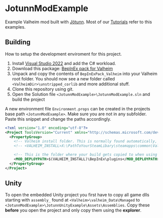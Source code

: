 # JotunnModExample
Example Valheim mod built with [Jötunn](https://github.com/Valheim-Modding/Jotunn).
Most of our [Tutorials](https://valheim-modding.github.io/Jotunn/tutorials/overview.html) refer to this examples.

## Building
How to setup the development enviroment for this project.

1. Install [Visual Studio 2022](https://visualstudio.microsoft.com) and add the C# workload.
2. Download this package: [BepInEx pack for Valheim](https://valheim.thunderstore.io/package/denikson/BepInExPack_Valheim/)
3. Unpack and copy the contents of `BepInExPack_Valheim` into your Valheim root folder. You should now see a new folder called `<ValheimDir>\unstripped_corlib` and more additional stuff.
4. Clone this repository using git.
5. Open the Solution file `<JotunnModExample>\JotunnModExample.sln` and build the project

A new environment file `Environment.props` can be created in the projects base path `<JotunnModExample>`.
Make sure you are not in any subfolder.
Paste this snippet and change the paths accordingly.
```xml
<?xml version="1.0" encoding="utf-8"?>
<Project ToolsVersion="Current" xmlns="http://schemas.microsoft.com/developer/msbuild/2003">
  <PropertyGroup>
    <!-- Valheim install folder. This is normally found automatically, uncomment to overwrite it. Needs to be your path to the base Valheim folder. -->
    <!-- <VALHEIM_INSTALL>X:\PathToYourSteamLibary\steamapps\common\Valheim</VALHEIM_INSTALL>-->

    <!-- This is the folder where your build gets copied to when using the post-build automations -->
    <MOD_DEPLOYPATH>$(VALHEIM_INSTALL)\BepInEx\plugins</MOD_DEPLOYPATH>
  </PropertyGroup>
</Project>
```

## Unity
To open the embedded Unity project you first have to copy all game dlls starting with `assembly_` found at `<Valheim>\valheim_Data\Managed` to `<JotunnModExample>\JotunnUnityExample\Assets\Assemblies`. Copy these **before** you open the project and only copy them using the **explorer**.